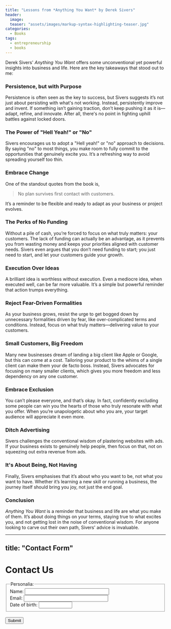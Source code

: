 ```yaml
---
title: "Lessons from *Anything You Want* by Derek Sivers"
header:
  image: 
  teaser: "assets/images/markup-syntax-highlighting-teaser.jpg"
categories:
  - Books
tags:
  - entrepreneurship
  - books
---
```

Derek Sivers' *Anything You Want* offers some unconventional yet powerful insights into business and life. Here are the key takeaways that stood out to me:

### Persistence, but with Purpose
Persistence is often seen as the key to success, but Sivers suggests it’s not just about persisting with what's not working. Instead, persistently improve and invent. If something isn’t gaining traction, don’t keep pushing it as it is—adapt, refine, and innovate. After all, there's no point in fighting uphill battles against locked doors.

### The Power of "Hell Yeah!" or "No"
Sivers encourages us to adopt a "Hell yeah!" or "no" approach to decisions. By saying "no" to most things, you make room to fully commit to the opportunities that genuinely excite you. It’s a refreshing way to avoid spreading yourself too thin.

### Embrace Change
One of the standout quotes from the book is,

> No plan survives first contact with customers.

It’s a reminder to be flexible and ready to adapt as your business or project evolves.

### The Perks of No Funding
Without a pile of cash, you’re forced to focus on what truly matters: your customers. The lack of funding can actually be an advantage, as it prevents you from wasting money and keeps your priorities aligned with customer needs. Sivers even argues that you don’t need funding to start; you just need to start, and let your customers guide your growth.

### Execution Over Ideas
A brilliant idea is worthless without execution. Even a mediocre idea, when executed well, can be far more valuable. It’s a simple but powerful reminder that action trumps everything.

### Reject Fear-Driven Formalities
As your business grows, resist the urge to get bogged down by unnecessary formalities driven by fear, like over-complicated terms and conditions. Instead, focus on what truly matters—delivering value to your customers.

### Small Customers, Big Freedom
Many new businesses dream of landing a big client like Apple or Google, but this can come at a cost. Tailoring your product to the whims of a single client can make them your de facto boss. Instead, Sivers advocates for focusing on many smaller clients, which gives you more freedom and less dependency on any one customer.

### Embrace Exclusion
You can’t please everyone, and that’s okay. In fact, confidently excluding some people can win you the hearts of those who truly resonate with what you offer. When you’re unapologetic about who you are, your target audience will appreciate it even more.

### Ditch Advertising
Sivers challenges the conventional wisdom of plastering websites with ads. If your business exists to genuinely help people, then focus on that, not on squeezing out extra revenue from ads.

### It's About Being, Not Having
Finally, Sivers emphasises that it’s about who you want to be, not what you want to have. Whether it’s learning a new skill or running a business, the journey itself should bring you joy, not just the end goal.

### Conclusion
*Anything You Want* is a reminder that business and life are what you make of them. It’s about doing things on your terms, staying true to what excites you, and not getting lost in the noise of conventional wisdom. For anyone looking to carve out their own path, Sivers' advice is invaluable.

---
title: "Contact Form"
---

# Contact Us

<form id="personaliaForm" onsubmit="handleSubmit(event)">
  <fieldset>
    <legend>Personalia:</legend>
    Name: <input type="text" id="name" size="30"><br>
    Email: <input type="text" id="email" size="30"><br>
    Date of birth: <input type="text" id="dob" size="10">
  </fieldset>
  <br>
  <input type="submit" value="Submit">
</form>

<script src="/assets/js/form-handler.js"></script>
